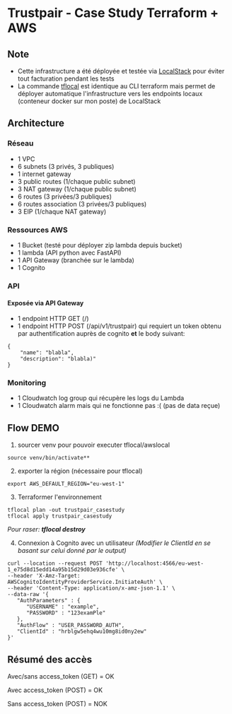 # Trustpair - Case Study Terraform + AWS

## Note

- Cette infrastructure a été déployée et testée via [LocalStack](https://localstack.cloud/) pour éviter tout facturation pendant les tests
- La commande [tflocal](https://docs.localstack.cloud/user-guide/integrations/terraform/#using-the-tflocal-script) est identique au CLI terraform mais permet de déployer automatique l'infrastructure vers les endpoints locaux (conteneur docker sur mon poste) de LocalStack

## Architecture

### Réseau
- 1 VPC
- 6 subnets (3 privés, 3 publiques)
- 1 internet gateway
- 3 public routes (1/chaque public subnet)
- 3 NAT gateway (1/chaque public subnet)
- 6 routes (3 privées/3 publiques)
- 6 routes association (3 privées/3 publiques)
- 3 EIP (1/chaque NAT gateway)

### Ressources AWS
- 1 Bucket (testé pour déployer zip lambda depuis bucket)
- 1 lambda (API python avec FastAPI)
- 1 API Gateway (branchée sur le lambda)
- 1 Cognito

### API
#### Exposée via API Gateway

- 1 endpoint HTTP GET (/)
- 1 endpoint HTTP POST (/api/v1/trustpair) qui requiert un token obtenu par authentification auprès de cognito **et** le body suivant:
```
{
    "name": "blabla",
    "description": "blabla)"
}
```
### Monitoring

- 1 Cloudwatch log group qui récupère les logs du Lambda
- 1 Cloudwatch alarm mais qui ne fonctionne pas :( (pas de data reçue)

## Flow DEMO

1. sourcer venv pour pouvoir executer tflocal/awslocal

```source venv/bin/activate**```

2. exporter la région (nécessaire pour tflocal)

```export AWS_DEFAULT_REGION="eu-west-1"```

3. Terraformer l'environnement

```
tflocal plan -out trustpair_casestudy
tflocal apply trustpair_casestudy
```

*Pour raser: **tflocal destroy***



4. Connexion à Cognito avec un utilisateur *(Modifier le ClientId en se basant sur celui donné par le output)*

```
curl --location --request POST 'http://localhost:4566/eu-west-1_e75d8d15edd14a95b15d29d03e936cfe' \
--header 'X-Amz-Target: AWSCognitoIdentityProviderService.InitiateAuth' \
--header 'Content-Type: application/x-amz-json-1.1' \
--data-raw '{
   "AuthParameters" : {
      "USERNAME" : "example",
      "PASSWORD" : "123examPle"
   },
   "AuthFlow" : "USER_PASSWORD_AUTH",
   "ClientId" : "hrblgw5ehq4wu10mg8id0ny2ew"
}'
```

## Résumé des accès

Avec/sans access_token (GET) = OK

Avec access_token (POST) = OK

Sans access_token (POST) = NOK
